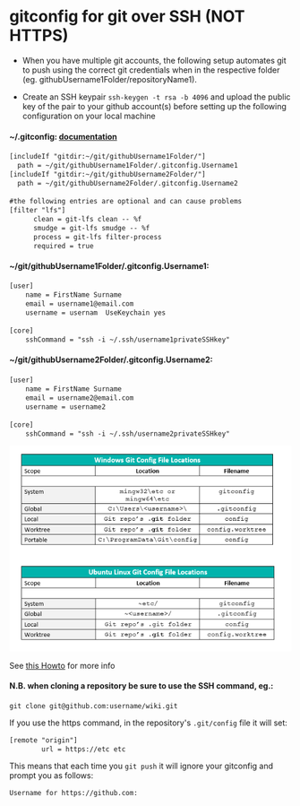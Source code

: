 # gitconfig for git over SSH (NOT HTTPS)

- When you have multiple git accounts, the following setup automates git to push using the correct git credentials when in the respective folder (eg. githubUsername1Folder/repositoryName1).

- Create an SSH keypair `ssh-keygen -t rsa -b 4096` and upload the public key of the pair to your github account(s) before setting up the following configuration on your local machine

#### ~/.gitconfig:		[documentation](https://git-scm.com/docs/git-config#_conditional_includes)
```  UseKeychain yes
[includeIf "gitdir:~/git/githubUsername1Folder/"]
  path = ~/git/githubUsername1Folder/.gitconfig.Username1
[includeIf "gitdir:~/git/githubUsername2Folder/"]
  path = ~/git/githubUsername2Folder/.gitconfig.Username2

#the following entries are optional and can cause problems
[filter "lfs"]
      clean = git-lfs clean -- %f
      smudge = git-lfs smudge -- %f
      process = git-lfs filter-process
      required = true
```

#### ~/git/githubUsername1Folder/.gitconfig.Username1:
```
[user]
	name = FirstName Surname
	email = username1@email.com
	username = usernam  UseKeychain yes

[core]
	sshCommand = "ssh -i ~/.ssh/username1privateSSHkey"
```
#### ~/git/githubUsername2Folder/.gitconfig.Username2:
```
[user]
	name = FirstName Surname
	email = username2@email.com
	username = username2

[core]
	sshCommand = "ssh -i ~/.ssh/username2privateSSHkey"
```

![tables of git config file locations](./imgs/gitconfig.png)

See [this Howto](https://blog.gitguardian.com/8-easy-steps-to-set-up-multiple-git-accounts/) for more info


#### N.B. when cloning a repository be sure to use the SSH command, eg.: 
```
git clone git@github.com:username/wiki.git
```
If you use the https command, in the repository's `.git/config` file it will set:
```
[remote "origin"]
        url = https://etc etc
```

This means that each time you `git push` it will ignore your gitconfig and prompt you as follows:
```
Username for https://github.com:
```
